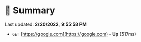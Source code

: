 # 📖 Summary
Last updated: **2/20/2022, 9:55:58 PM**

- `GET` [https://google.com](https://google.com) - **Up** (517ms)
